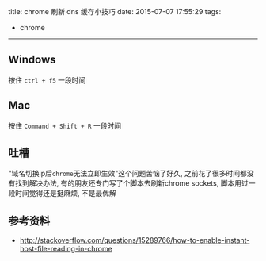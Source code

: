 title: chrome 刷新 dns 缓存小技巧
date: 2015-07-07 17:55:29
tags:
- chrome
---
## Windows
按住 `ctrl + f5` 一段时间

## Mac
按住 `Command + Shift + R` 一段时间

## 吐槽
"域名切换ip后`chrome`无法立即生效"这个问题苦恼了好久, 之前花了很多时间都没有找到解决办法, 有的朋友还专门写了个脚本去刷新chrome sockets, 脚本用过一段时间觉得还是挺麻烦, 不是最优解

## 参考资料
* http://stackoverflow.com/questions/15289766/how-to-enable-instant-host-file-reading-in-chrome

